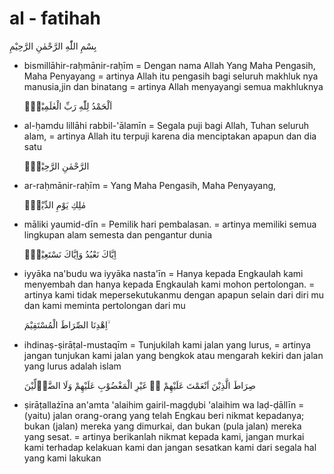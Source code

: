 # al - fatihah
  
  بِسْمِ اللّٰهِ الرَّحْمٰنِ الرَّحِيْمِ

- bismillāhir-raḥmānir-raḥīm
  = Dengan nama Allah Yang Maha Pengasih, Maha Penyayang
  = artinya Allah itu pengasih bagi seluruh makhluk nya manusia,jin dan binatang
  = artinya Allah menyayangi semua makhluknya 

  اَلْحَمْدُ لِلّٰهِ رَبِّ الْعٰلَمِيْنَۙ

- al-ḥamdu lillāhi rabbil-'ālamīn
  = Segala puji bagi Allah, Tuhan seluruh alam,
  = artinya Allah itu terpuji karena dia menciptakan apapun dan dia satu

    الرَّحْمٰنِ الرَّحِيْمِۙ

-  ar-raḥmānir-raḥīm
   = Yang Maha Pengasih, Maha Penyayang,

   مٰلِكِ يَوْمِ الدِّيْنِۗ

- māliki yaumid-dīn
  = Pemilik hari pembalasan.
  = artinya memiliki semua lingkupan alam semesta dan pengantur dunia


  اِيَّاكَ نَعْبُدُ وَاِيَّاكَ نَسْتَعِيْنُۗ

- iyyāka na'budu wa iyyāka nasta'īn
  = Hanya kepada Engkaulah kami menyembah dan hanya kepada Engkaulah kami mohon pertolongan.
  = artinya  kami tidak mepersekutukanmu dengan apapun selain dari diri mu dan kami meminta pertolongan dari mu 

  اِهْدِنَا الصِّرَاطَ الْمُسْتَقِيْمَ ۙ

- ihdinaṣ-ṣirāṭal-mustaqīm
  = Tunjukilah kami jalan yang lurus,
  = artinya jangan tunjukan kami jalan yang bengkok atau mengarah kekiri dan jalan yang lurus adalah islam


   صِرَاطَ الَّذِيْنَ اَنْعَمْتَ عَلَيْهِمْ ەۙ غَيْرِ الْمَغْضُوْبِ عَلَيْهِمْ وَلَا الضَّاۤلِّيْنَ

-  ṣirāṭallażīna an'amta 'alaihim gairil-magḍụbi 'alaihim wa laḍ-ḍāllīn
   = (yaitu) jalan orang-orang yang telah Engkau beri nikmat kepadanya; bukan (jalan) mereka yang dimurkai, dan bukan (pula jalan) mereka yang sesat.
   = artinya berikanlah nikmat kepada kami, jangan murkai kami terhadap kelakuan kami dan jangan sesatkan kami dari segala hal yang kami lakukan

